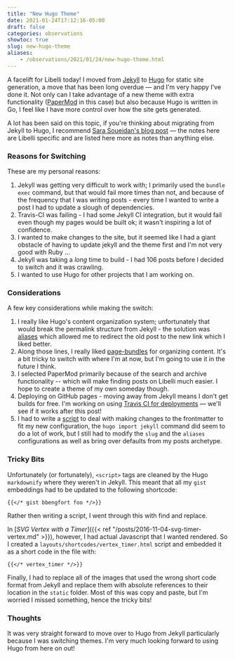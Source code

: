 ```yaml
---
title: "New Hugo Theme"
date: 2021-01-24T17:12:16-05:00
draft: false
categories: observations
showtoc: true
slug: new-hugo-theme
aliases:
    - /observations/2021/01/24/new-hugo-theme.html
---
```


A facelift for Libelli today! I moved from [Jekyll](https://jekyllrb.com/) to [Hugo](https://gohugo.io/) for static site generation, a move that has been long overdue &mdash; and I'm very happy I've done it. Not only can I take advantage of a new theme with extra functionality ([PaperMod](https://themes.gohugo.io/hugo-papermod/) in this case) but also because Hugo is written in Go, I feel like I have more control over how the site gets generated.

A lot has been said on this topic, if you're thinking about migrating from Jekyll to Hugo, I recommend [Sara Soueidan's blog post](https://www.sarasoueidan.com/blog/jekyll-ghpages-to-hugo-netlify/) &mdash; the notes here are Libelli specific and are listed here more as notes than anything else.

### Reasons for Switching

These are my personal reasons:

1. Jekyll was getting very difficult to work with; I primarily used the `bundle exec` command, but that would fail more times than not, and because of the frequency that I was writing posts - every time I wanted to write a post I had to update a slough of dependencies.
2. Travis-CI was failing - I had some Jekyll CI integration, but it would fail even though my pages would be built ok; it wasn't inspiring a lot of confidence.
3. I wanted to make changes to the site, but it seemed like I had a giant obstacle of having to update jekyll and the theme first and I'm not very good with Ruby &hellip;
4. Jekyll was taking a _long_ time to build - I had 106 posts before I decided to switch and it was crawling.
5. I wanted to use Hugo for other projects that I am working on.

### Considerations

A few key considerations while making the switch:

1. I really like Hugo's content organization system; unfortunately that would break the permalink structure from Jekyll - the solution was [aliases](https://gohugo.io/content-management/urls/#example-aliases) which allowed me to redirect the old post to the new link which I liked better.
2. Along those lines, I really liked [page-bundles](https://gohugo.io/content-management/page-bundles/#readout) for organizing content. It's a bit tricky to switch with where I'm at now, but I'm going to use it in the future I think.
3. I selected PaperMod primarily because of the search and archive functionality -- which will make finding posts on Libelli much easier. I hope to create a theme of my own someday though.
4. Deploying on GitHub pages - moving away from Jekyll means I don't get builds for free. I'm working on using [Travis CI for deployments](https://creaturesurvive.github.io/repo/blog/hugo-on-github-pages-using-travis-ci-for-deployment/) &mdash; we'll see if it works after this post!
5. I had to write a [script](https://github.com/bbengfort/bbengfort.github.io/blob/master/bin/frontmatter.py) to deal with making changes to the frontmatter to fit my new configuration, the `hugo import jekyll` command did seem to do a lot of work, but I still had to modify the `slug` and the `aliases` configurations as well as bring over defaults from my posts archetype.

### Tricky Bits

Unfortunately (or fortunately), `<script>` tags are cleaned by the Hugo `markdownify` where they weren't in Jekyll. This meant that all my `gist` embeddings had to be updated to the following shortcode:

    {{</* gist bbengfort foo */>}}

Rather then writing a script, I went through this with find and replace.

In [_SVG Vertex with a Timer_]({{< ref "/posts/2016-11-04-svg-timer-vertex.md" >}}), however, I had actual Javascript that I wanted rendered. So I created a `layouts/shortcodes/vertex_timer.html` script and embedded it as a short code in the file with:

    {{</* vertex_timer */>}}

Finally, I had to replace all of the images that used the wrong short code format from Jekyll and replace them with absolute references to their location in the `static` folder. Most of this was copy and paste, but I'm worried I missed something, hence the tricky bits!

### Thoughts

It was very straight forward to move over to Hugo from Jekyll particularly because I was switching themes. I'm very much looking forward to using Hugo from here on out!